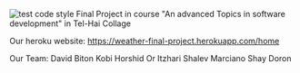 ![test code style](https://github.com/shayd2110/weatherFinalProject/workflows/test%20code%20style/badge.svg)
Final Project in course "An advanced Topics in software development" in Tel-Hai Collage

Our heroku website: https://weather-final-project.herokuapp.com/home

Our Team:
David Biton
Kobi Horshid
Or Itzhari
Shalev Marciano
Shay Doron
